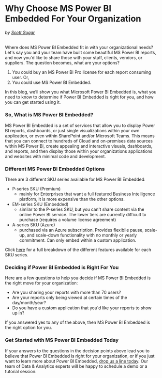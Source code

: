 # Why Choose MS Power BI Embedded For Your Organization
###### by [Scott Sugar](https://linkedin.com/in/scottsugar)

Where does MS Power BI Embedded fit in with your organizational needs?  Let's say you and your team have built some beautiful MS Power BI reports, and now you'd like to share those with your staff, clients, vendors, or suppliers.  The question becomes, what are your options?
1. You could buy an MS Power BI Pro license for each report consuming user. Or,
2. You could use MS Power BI Embedded.

In this blog, we’ll show you what Microsoft Power BI Embedded is, what you need to know to determine if Power BI Embedded is right for you, and how you can get started using it.

### So, What is MS Power BI Embedded?
MS Power BI Embedded is a set of services that allow you to display Power BI reports, dashboards, or just single visualizations within your own application, or even within SharePoint and/or Microsoft Teams.  This means that you can connect to hundreds of Cloud and on-premises data sources within MS Power BI, create appealing and interactive visuals, dashboards, and reports, and then display those within your organizations applications and websites with minimal code and development.

### Different MS Power BI Embedded Options
There are 3 different SKU series available for MS Power BI Embedded:
* P-series SKU (Premium)
    - mainly for Enterprises that want a full featured Business Intelligence platform, it is more expensive than the other options.
* EM-series SKU (Embedded)
    - similar to the P-series SKU, but you can't share content via the online Power BI service.  The lower tiers are currently difficult to purchase (requires a volume license agreement)
* A-series SKU (Azure)
    - purchased via an Azure subscription.  Provides flexibile pause, scale-up, and scale-down functionality with no monthly or yearly commitment.  Can only embed within a custom application.

Click [here](https://docs.microsoft.com/en-us/power-bi/developer/embedded-faq#technical) for a full breakdown of the different features available for each SKU series.

### Deciding if Power BI Embedded is Right For You
Here are a few questions to help you decide if MS Power BI Embedded is the right move for your organization:
* Are you sharing your reports with more than 70 users?
* Are your reports only being viewed at certain times of the day/month/year?
* Do you have a custom application that you'd like your reports to show up in?

If you answered yes to any of the above, then MS Power BI Embedded is the right option for you.

### Get Started with MS Power BI Embedded Today
If your answers to the questions in the decision points above lead you to believe that Power BI Embedded is right for your organization, or if you just want to learn more about Power BI Embedded, [drop us a line today](mailto:cloud@proserveit.com?Subject=I%20Want%20To%20Learn%20More%20About%20Power%20BI%20Embedded). Our team of Data & Analytics experts will be happy to schedule a demo or a tutorial session.